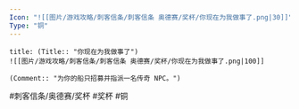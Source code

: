 ```yaml
---
Icon: "![[图片/游戏攻略/刺客信条/刺客信条 奥德赛/奖杯/你现在为我做事了.png|30]]"
Type: "铜"
---
```

```ad-common-bronze-trophy
title: (Title:: "你现在为我做事了")
![[图片/游戏攻略/刺客信条/刺客信条 奥德赛/奖杯/你现在为我做事了.png|100]]

(Comment:: "为你的船只招募并指派一名传奇 NPC。")
```

#刺客信条/奥德赛/奖杯 #奖杯 #铜
